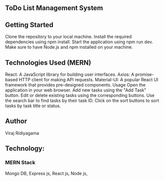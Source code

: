 ## ToDo List Management System

## Getting Started

Clone the repository to your local machine.
Install the required dependencies using npm install.
Start the application using npm run dev.
Make sure to have Node.js and npm installed on your machine.

## Technologies Used (MERN)

React: A JavaScript library for building user interfaces.
Axios: A promise-based HTTP client for making API requests.
Material-UI: A popular React UI framework that provides pre-designed components.
Usage
Open the application in your web browser.
Add new tasks using the "Add Task" button.
Edit or delete existing tasks using the corresponding buttons.
Use the search bar to find tasks by their task ID.
Click on the sort buttons to sort tasks by task title or status.

## Author

Viraj Ridiyagama

## Technology:

### MERN Stack

Mongo DB,
Express js,
React js,
Node js,
